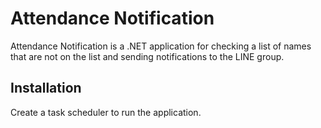 # Attendance Notification
Attendance Notification is a .NET application for checking a list of names that are not on the list and sending notifications to the LINE group.
## Installation
Create a task scheduler to run the application.
